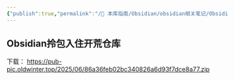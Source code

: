```yaml
---
{"publish":true,"permalink":"/🧰 本库指南/Obsidian/obsidian相关笔记/Obsidian拎包入住开荒仓库.md","created":"2025-06-15T15:31:43.904+08:00","modified":"2025-07-07T17:02:18.058+08:00","published":"2025-07-07T17:02:18.058+08:00","cssclasses":""}
---
```



## Obsidian拎包入住开荒仓库


下载：
https://pub-pic.oldwinter.top/2025/06/86a36feb02bc340826a6d93f7dce8a77.zip